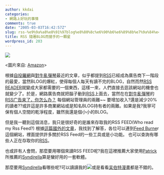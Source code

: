 ```yaml
---
author: kkdai
categories:
- 網路上好玩的事情
comments: true
date: "2005-03-03T16:42:57Z"
slug: rss-%e9%9a%a8%e8%91%97blog%e8%80%8c%e6%90%b6%e6%89%8b%e7%9a%84%e4%b8%80%e9%a1%86%e6%98%9f
title: RSS 隨著BLOG而搶手的一顆星
wordpress_id: 203
---
```


[![](http://images-eu.amazon.com/images/P/0596003838.02._PE30_SCMZZZZZZZ_.jpg)](http://images-eu.amazon.com/images/P/0596003838.02.LZZZZZZZ.jpg)

<圖片來自: [Amazon](http://www.evanlin.com/cgi-bin/mt/www.amazon.co.uk/exec/%20obidos/ASIN/0596003838)>

根據[自投羅網](http://homepage10.seed.net.tw/web@5/andrewlo0623/article_20050228internet.htm)與[對牛亂彈琴](http://www.donews.net/keso/archive/2005/03/01/292083.aspx)最近的文章，似乎都提到[RSS](http://www.xml.com/pub/a/2002/12/18/dive-into-xml.html)已經成為廣告商下一階段的最愛，當然BLOG的爆紅，使得每個人每天有讀不完的BLOG，自然而然[RSS READER](http://www.yole.ru/projects/syndirella/)就變成大家都需要的一個東西，這樣一來，人們直接去逛該網站的機會也就變少了。於是，網路廣告商就把腦子動到[RSS](http://www.xml.com/pub/a/2002/12/18/dive-into-xml.html)上面去，當然在在[對牛亂彈琴](http://www.donews.net/keso/)的[RSS广告来了，你怎么办？](http://www.donews.net/keso/archive/2005/03/01/292083.aspx) 每個網站管理員的兩難~~ 要增加收入?還是減少20%的讀者??或許這是許多商業網站或是知名BLOG持有者的兩難。如果是我?我寧可保有個人空間的乾淨程度，雖然我還是個小小的BLOG。

但是我一聽到這個消息，我只是很好奇的是誰來存取我的RSS FEED(Who read my Rss Feed?) 根據[這篇國外的文章](http://avc.blogs.com/a_vc/2004/03/feedburner.html)，我找到了解答，各位可以連到[Feed Burne](http://www.feedburner.com/fb/a/home)r這個網站，裡面提供許多關於RSS Feed的一些工具或是小功能。 也可以查詢有哪些人正在存取你的[RSS](http://www.xml.com/pub/a/2002/12/18/dive-into-xml.html)。

也或許有人會問，那麼要用哪個來讀RSS FEED呢?我在這裡推薦大家使用[Patrick](http://baby.homeip.net/patrick/)所推薦的[Syndirella](http://www.yole.ru/projects/syndirella/)算是蠻好用的一套軟體。

那麼要用[Syndirella](http://www.yole.ru/projects/syndirella/)看哪些呢?可以讀讀我的[![](http://www.feedburner.com/fb/images/pub/fbapix.gif)](http://feeds.feedburner.com/evanlin/caGy)或是看看[呆伯特漫畫](http://dwlt.net/tapestry/dilbert.rdf)都是不錯的。
